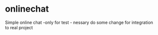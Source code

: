 # onlinechat
Simple online chat -only for test - nessary do some change for integration to real project 
